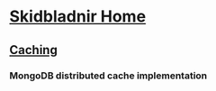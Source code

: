 # [Skidbladnir Home](../../../README.md)
## [Caching](../README.md)
### MongoDB distributed cache implementation
